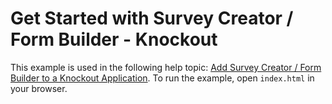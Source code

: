 # Get Started with Survey Creator / Form Builder - Knockout

This example is used in the following help topic: [Add Survey Creator / Form Builder to a Knockout Application](https://surveyjs.io/Documentation/Library?id=get-started-knockout). To run the example, open `index.html` in your browser.